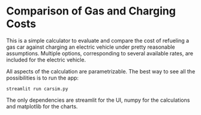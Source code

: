 # Comparison of Gas and Charging Costs

This is a simple calculator to evaluate and compare the cost of refueling a gas car against charging an electric vehicle under pretty reasonable assumptions. Multiple options, corresponding to several available rates, are included for the electric vehicle.

All aspects of the calculation are parametrizable. The best way to see all the possibilities is to run the app:

    streamlit run carsim.py

The only dependencies are streamlit for the UI, numpy for the calculations and matplotlib for the charts.
